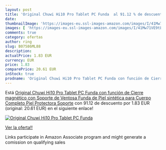 ```yaml
---
layout: post
title: 'Original Chuwi Hi10 Pro Tablet PC Funda  al 91.12 % de descuento'
date: 
thumbnailImage: 'https://images-eu.ssl-images-amazon.com/images/I/41Mw71VE9tL._SL200_.jpg'
images: [ 'https://images-eu.ssl-images-amazon.com/images/I/41Mw71VE9tL._SL200_.jpg' ]
comments: true
category: ofertas
author: ring
slug: B07586ML88
description:
actualPrice: 1.83 EUR
currency: EUR
price: 1.83
comparePrice: 20.61 EUR
inStock: true
prodname: 'Original Chuwi Hi10 Pro Tablet PC Funda con función de Cierre magnético con Soporte de Ventosa  Funda de Piel sintética para Cuerpo Completo Piel Protectora Soporte'
---
```


Está [Original Chuwi Hi10 Pro Tablet PC Funda con función de Cierre magnético con Soporte de Ventosa  Funda de Piel sintética para Cuerpo Completo Piel Protectora Soporte](https://www.amazon.es/dp/B07586ML88/?tag=tolees-21) con 91.12 de descuento por 1.83 EUR (original: 20.61 EUR) en el siguiente enlace!

[![Original Chuwi Hi10 Pro Tablet PC Funda ](https://images-eu.ssl-images-amazon.com/images/I/41Mw71VE9tL._SL200_.jpg)](https://www.amazon.es/dp/B07586ML88/?tag=tolees-21)

[Ver la oferta!!](https://www.amazon.es/dp/B07586ML88/?tag=tolees-21)

Links participate in Amazon Associate program and might generate a comission on qualifying sales


